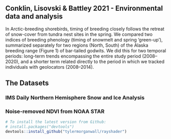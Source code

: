 
## Conklin, Lisovski & Battley 2021 - Environmental data and analysis

In Arctic-breeding shorebirds, timing of breeding closely follows the
retreat of snow-cover from tundra nest sites in the spring. We compared
two indices of breeding phenology (timing of snowmelt and spring
‘green-up’), summarized separately for two regions (North, South) of
the Alaska breeding range (Figure 1) of bar-tailed godwits. We did this
for two temporal periods: long-term trends encompassing the entire study
period (2008–2020), and a shorter term related directly to the period in
which we tracked individuals with geolocators (2008–2014).

## The Datasets

### IMS Daily Northern Hemisphere Snow and Ice Analysis

### Noise-removed NDVI from NOAA STAR

``` r
# To install the latest version from Github:
# install.packages("devtools")
devtools::install_github("tylermorganwall/rayshader")
```
